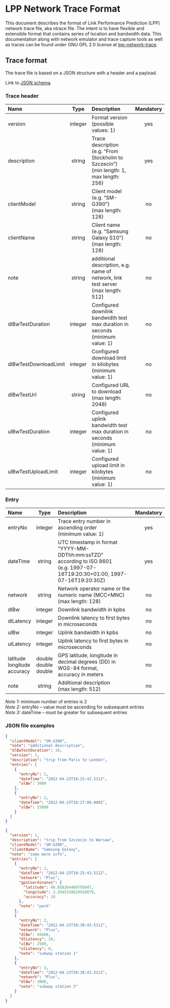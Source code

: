 # LPP Network Trace Format

This document describes the format of Link Performance Prediction (LPP) network
trace file, aka ntrace file. The intent is to have flexible and extensible
format that contains series of location and bandwidth data. This documentation
along with network emulator and trace capture tools as well as traces can be
found under GNU GPL 2.0 license at [lpp-network-trace](https://github.com/intel/lpp-network-trace).

## Trace format

The trace file is based on a JSON structure with a header and a payload.

Link to [JSON schema](https://github.com/intel/lpp-network-trace/blob/main/Documentation/ntrace.schema).

### Trace header

| Name                  | Type    | Description                            | Mandatory |
|:----------------------|:-------:|:---------------------------------------|:---------:|
| version               | integer | Format version<br>(possible values: 1) | yes       |
| description           | string  | Trace description (e.g. “From Stockholm to Szczecin”)<br>(min length: 1, max length: 256) | yes |
| clientModel           | string  | Client model (e.g. “SM-G390”)<br>(max length: 128) | no |
| clientName            | string  | Client name (e.g. “Samsung Galaxy S10”)<br>(max length: 128) | no |
| note                  | string  | additional description, e.g. name of network, link test server<br>(max length: 512) | no |
| dlBwTestDuration      | integer | Configured downlink bandwidth test max duration in seconds<br>(minimum value: 1) | no |
| dlBwTestDownloadLimit | integer | Configured download limit in kilobytes<br>(minimum value: 1) | no |
| dlBwTestUrl           | string  | Configured URL to download<br>(max length: 2048) | no |
| ulBwTestDuration      | integer | Configured uplink bandwidth test max duration in seconds<br>(minimum value: 1) | no |
| ulBwTestUploadLimit   | integer | Configured upload limit in kilobytes<br>(minimum value: 1) | no |

### Entry

| Name          | Type    | Description                            | Mandatory |
|:------------- |:-------:|:---------------------------------------|:---------:|
| entryNo       | integer | Trace entry number in ascending order <br>(minimum value: 1) | yes |
| dateTime      | string  | UTC timestamp in format “YYYY-MM-DDThh:mm:ssTZD”<br>according to ISO 8601<br>(e.g. 1997-07-16T19:20:30+01:00, 1997-07-16T19:20:30Z) | yes |
| network       | string  | Network operator name or the numeric name (MCC+MNC)<br>(max length: 128) | no |
| dlBw          | integer | Downlink bandwidth in kpbs             | no        |
| dlLatency     | integer | Downlink latency to first bytes in microseconds | no |
| ulBw	        | integer |	Uplink bandwidth in kpbs               | no        |
| ulLatency     | integer |	Uplink latency to first bytes in microseconds |	no |
| latitude<br>longitude<br>accuracy | double<br>double<br>double | GPS latitude, longitude in decimal degrees (DD) in WGS-84 format,<br>accuracy in meters | no |
| note          | string  | Additional description<br>(max length: 512) | no |

*Note 1:* minimum number of entries is 2<br>
*Note 2:* entryNo – value must be ascending for subsequent entries<br>
*Note 3:* dateTime – must be greater for subsequent entries

### JSON file examples

```json
{
  "clientModel": "SM-G390",
  "note": "additional description",
  "dlBwTestDuration": 10,
  "version": 1,
  "description": "trip from Paris to London",
  "entries": [
    {
      "entryNo": 1,
      "dateTime": "2012-04-23T18:25:43.511Z",
      "ulBw": 3000
    },
    {
      "entryNo": 2,
      "dateTime": "2012-04-23T18:27:00.000Z",
      "ulBw": 25000
    }
  ]
}
```

```json
{
  "version": 1,
  "description": "trip from Szczecin to Warsaw",
  "clientModel": "SM-G390",
  "clientName": "Samsung Galaxy",
  "note": "some more info",
  "entries": [
    {
      "entryNo": 1,
      "dateTime": "2012-04-23T18:25:43.511Z",
      "network": "Plus",
      "gpsCoordinates": {
        "latitude": 48.858264489795047,
        "longitude": 2.2945318624928879,
        "accuracy": 10
      },
      "note": "park"
    },
    {
      "entryNo": 2,
      "dateTime": "2012-04-23T18:30:43.511Z",
      "network": "Plus",
      "dlBw": 45000,
      "dlLatency": 20,
      "ulBw": 2500,
      "ulLatency": 0,
      "note": "subway station 1"
    },
    {
      "entryNo": 3,
      "dateTime": "2012-04-23T20:30:43.511Z",
      "network": "Plus",
      "dlBw": 3000,
      "note": "subway station 2"
    }
  ]
}
```
